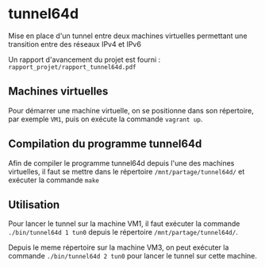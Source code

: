 # tunnel64d

Mise en place d'un tunnel entre deux machines virtuelles permettant une
transition entre des réseaux IPv4 et IPv6

Un rapport d'avancement du projet est fourni :
`rapport_projet/rapport_tunnel64d.pdf`

## Machines virtuelles

Pour démarrer une machine virtuelle, on se positionne dans son répertoire, par
exemple `VM1`, puis on exécute la commande `vagrant up`.

## Compilation du programme tunnel64d

Afin de compiler le programme tunnel64d depuis l'une des machines virtuelles, il
faut se mettre dans le répertoire `/mnt/partage/tunnel64d/` et exécuter la
commande `make`

## Utilisation

Pour lancer le tunnel sur la machine VM1, il faut exécuter la commande `./bin/tunnel64d 1 tun0` depuis le répertoire `/mnt/partage/tunnel64d/`.

Depuis le meme répertoire sur la machine VM3, on peut exécuter la commande
`./bin/tunnel64d 2 tun0` pour lancer le tunnel sur cette machine.
